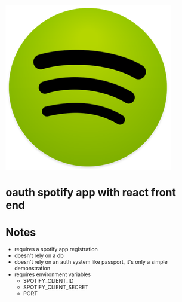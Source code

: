 ![spotify brand](/web/src/components/spotify-logo.png)
# oauth spotify app with react front end

# Notes
- requires a spotify app registration
- doesn't rely on a db
- doesn't rely on an auth system like passport, it's only a simple demonstration
- requires environment variables
    - SPOTIFY_CLIENT_ID
    - SPOTIFY_CLIENT_SECRET
    - PORT 
